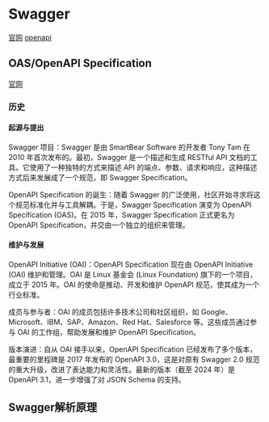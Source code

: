 # Swagger

[官网](https://swagger.io/)
[openapi](https://springdoc.org/)

## OAS/OpenAPI Specification

[官网](https://swagger.io/specification/)

### 历史

#### 起源与提出

Swagger 项目：Swagger 是由 SmartBear Software 的开发者 Tony Tam 在 2010 年首次发布的。最初，Swagger 是一个描述和生成 RESTful API 文档的工具。它使用了一种独特的方式来描述 API 的端点、参数、请求和响应，这种描述方式后来发展成了一个规范，即 Swagger Specification。

OpenAPI Specification 的诞生：随着 Swagger 的广泛使用，社区开始寻求将这个规范标准化并与工具解耦。于是，Swagger Specification 演变为 OpenAPI Specification (OAS)。在 2015 年，Swagger Specification 正式更名为 OpenAPI Specification，并交由一个独立的组织来管理。

#### 维护与发展

OpenAPI Initiative (OAI)：OpenAPI Specification 现在由 OpenAPI Initiative (OAI) 维护和管理。OAI 是 Linux 基金会 (Linux Foundation) 旗下的一个项目，成立于 2015 年。OAI 的使命是推动、开发和维护 OpenAPI 规范，使其成为一个行业标准。

成员与参与者：OAI 的成员包括许多技术公司和社区组织，如 Google、Microsoft、IBM、SAP、Amazon、Red Hat、Salesforce 等。这些成员通过参与 OAI 的工作组，帮助发展和维护 OpenAPI Specification。

版本演进：自从 OAI 接手以来，OpenAPI Specification 已经发布了多个版本，最重要的里程碑是 2017 年发布的 OpenAPI 3.0，这是对原有 Swagger 2.0 规范的重大升级，改进了表达能力和灵活性。最新的版本（截至 2024 年）是 OpenAPI 3.1，进一步增强了对 JSON Schema 的支持。


## Swagger解析原理



